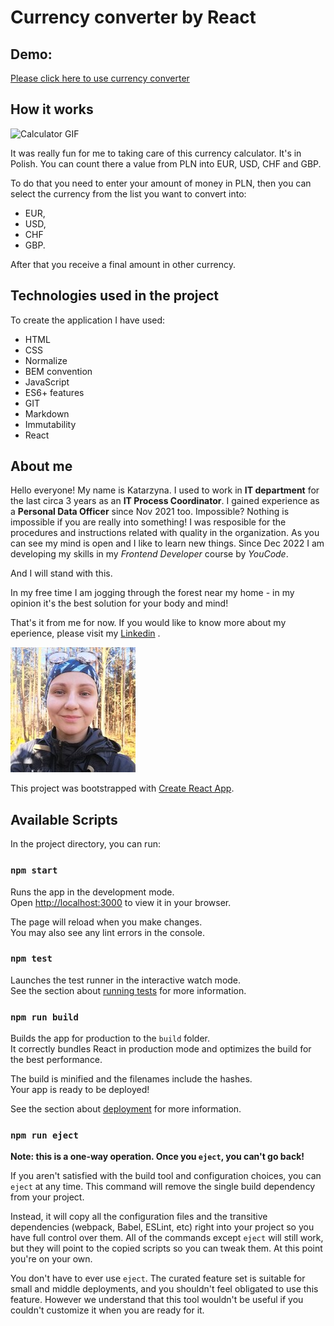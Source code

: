# **Currency converter by React**

## **Demo**: 
[Please click here to use currency converter](https://katarzynazaloba.github.io/react-calculator//)

## **How it works**
![Calculator GIF](./public/gif.gif)

It was really fun for me to taking care of this currency calculator. It's in Polish. You can count there a value from PLN into EUR, USD, CHF and GBP. 

To do that you need to enter your amount of money in PLN, then you can select the currency from the list you want to convert into:
- EUR,
- USD,
- CHF
- GBP.

After that you receive a final amount in other currency.

 ## **Technologies used in the project**
To create the application I have used:
- HTML
- CSS
- Normalize
- BEM convention
- JavaScript
- ES6+ features
- GIT
- Markdown
- Immutability
- React

## **About me** ## 

Hello everyone! My name is Katarzyna. I used to work in **IT department** for the last circa 3 years as an **IT Process Coordinator**. I gained experience as a **Personal Data Officer** since Nov 2021 too. 
Impossible? Nothing is impossible if you are really into something! 
I was resposible for the procedures and instructions related with quality in the organization. As you can see my mind is open and I like to learn new things. 
Since Dec 2022 I am developing my skills in my *Frontend Developer* course by *YouCode*. 

And I will stand with this.

In my free time I am jogging through the forest near my home - in my opinion it's the best solution for your body and mind!

That's it from me for now. If you would like to know more about my eperience, please visit my [Linkedin](https://www.linkedin.com/in/katarzyna-zaloba/) .

![Katarzyna](./public/Kate.jpg)

This project was bootstrapped with [Create React App](https://github.com/facebook/create-react-app).

## Available Scripts

In the project directory, you can run:

### `npm start`

Runs the app in the development mode.\
Open [http://localhost:3000](http://localhost:3000) to view it in your browser.

The page will reload when you make changes.\
You may also see any lint errors in the console.

### `npm test`

Launches the test runner in the interactive watch mode.\
See the section about [running tests](https://facebook.github.io/create-react-app/docs/running-tests) for more information.

### `npm run build`

Builds the app for production to the `build` folder.\
It correctly bundles React in production mode and optimizes the build for the best performance.

The build is minified and the filenames include the hashes.\
Your app is ready to be deployed!

See the section about [deployment](https://facebook.github.io/create-react-app/docs/deployment) for more information.

### `npm run eject`

**Note: this is a one-way operation. Once you `eject`, you can't go back!**

If you aren't satisfied with the build tool and configuration choices, you can `eject` at any time. This command will remove the single build dependency from your project.

Instead, it will copy all the configuration files and the transitive dependencies (webpack, Babel, ESLint, etc) right into your project so you have full control over them. All of the commands except `eject` will still work, but they will point to the copied scripts so you can tweak them. At this point you're on your own.

You don't have to ever use `eject`. The curated feature set is suitable for small and middle deployments, and you shouldn't feel obligated to use this feature. However we understand that this tool wouldn't be useful if you couldn't customize it when you are ready for it.
